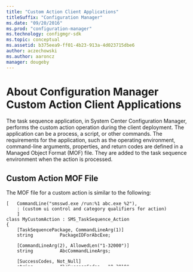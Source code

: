 ```yaml
---
title: "Custom Action Client Applications"
titleSuffix: "Configuration Manager"
ms.date: "09/20/2016"
ms.prod: "configuration-manager"
ms.technology: configmgr-sdk
ms.topic: conceptual
ms.assetid: b375eea9-ff01-4b23-913a-4d023715dbe6
author: aczechowski
ms.author: aaroncz
manager: dougeby
---
```

# About Configuration Manager Custom Action Client Applications
The task sequence application, in System Center Configuration Manager, performs the custom action operation during the client deployment. The application can be a process, a script, or other commands. The requirements for the application, such as the operating environment, command-line arguments, properties, and return codes are defined in a Managed Object Format (MOF) file. They are added to the task sequence environment when the action is processed.  

## Custom Action MOF File  
 The MOF file for a custom action is similar to the following:  

```  
[   CommandLine("smsswd.exe /run:%1 abc.exe %2"),  
    : (custom ui control and category qualifiers for action)  
    ]  
class MyCustomAction : SMS_TaskSequence_Action  
{  
    [TaskSequencePackage, CommandLineArg(1)]  
    string          PackageIDForAbcExe;  

    [CommandLineArg(2), AllowedLen("1-32000")]  
    string          AbcCommandLineArgs;  

    [SuccessCodes, Not_Null]  
    string          AbcSuccessCodes = "0 3010";  

    string         SomeOtherPropertyThatAbcNeeds;  

    string          SupportedEnvironment = "WinPEandFullOS";  
};  
```  

 The MOF file describes the information that is needed for the custom action application input, environment, properties and deployment package information.  

 For more information, see [About the Configuration Manager Custom Action MOF File](../../develop/osd/about-configuration-manager-custom-action-mof-files.md).  

## Application Input  
 Custom actions have to run unattended and therefore the application should not prompt for user input. All input should be received from either the command line, the task sequence environment, or from a data file.  

 The command-line for the action application is set, in the MOF file, by using the run command line built-in action.  

 For example:  

```  
CommandLine("smsswd.exe /run:PackageID abc.exe [any abc.exe command line args]"  
```  

## Application Processing  
 The task sequence application performs the custom action operations. It must be aware of its operating environment, be able to access the task sequencing environment variables, report progress, and return completion codes.  

### Environment  
 The MOF file should specify the operating environment with the [SMS_TaskSequence_Action Server WMI Class](../../develop/reference/osd/sms_tasksequence_action-server-wmi-class.md)`SupportedEnvironment` property. The available environments are Windows PE (`WinPE`), full operating system (`FullOS`), or both environments (`WinPEandFullOS`).  

 The choice of environment depends on the circumstances. For example, pre-operating install configuration will likely be done in the Windows PE environment. For more information, see [http://go.microsoft.com/fwlink/?LinkID=110498](http://go.microsoft.com/fwlink/?LinkID=110498). Updates to currently installed operating systems will use the full operating system environment. For example, software or driver installation. Operating system environment agnostic tasks such as reboots or the creation of network connections, can be performed by using both environment settings.  

### Processing  
 During processing, you access the task sequence variables defined by the MOF file by using the `TSEnvironment` COM automation object. For more information, see [How to Use Task Sequence Variables in a Running Configuration Manager Task Sequence](../../develop/osd/how-to-use-task-sequence-variables-in-a-running-task-sequence.md).  

 If the operation takes a long time, you can report progress to the task sequence environment and display a progress indicator by using the [ProgressUI Client COM Automation Class](../../develop/reference/core/clients/client-classes/progressui-client-com-automation-class.md). For more information, see [About Reporting Configuration Manager Custom Action Progress](../../develop/osd/about-reporting-configuration-manager-custom-action-progress.md).  

### Completion  
 The application should set the `SuccessCodes` environment variable as a return value when it is completed.  

|Return|Description|  
|------------|-----------------|  
|0|Success|  
|Non-zero|Failure|  

 If a reboot is required after the application finishes, the `SMSTSRebootRequested` environment variable should be set. For more information, see [http://go.microsoft.com/fwlink/?LinkId=110499](http://go.microsoft.com/fwlink/?LinkId=110498). For information about setting environment variables, see [How to Use Task Sequence Variables in a Running Configuration Manager Task Sequence](../../develop/osd/how-to-use-task-sequence-variables-in-a-running-task-sequence.md).  

## Deployment  
 To be used by System Center Configuration Manager, the custom action application must be available from a Configuration Manager package. The administrator can create the package by using either the Configuration Manager console or by using a programming language. For more information, see [How to Create a Package](../../develop/core/servers/configure/how-to-create-a-package.md).  

 The package identifier must be available for the deployment to work. Typically the MOF file declares a property to hold it, as in the following example:  

```  
[TaskSequencePackage, CommandLineArg(1)]  
string          PackageIDForAbcExe;  
```  

> [!NOTE]
>  The package identifier is the [SMS_Package Server WMI Class](../../develop/reference/core/servers/configure/sms_package-server-wmi-class.md)`PackageID` property.  

 The package identifier is obtained from the administrator, when the custom action is edited in the Task Sequence Editor.  

 To enable this, your custom action control can use a text edit control in its implementation to get the package identifier from the administrator. For an example that uses a text control, see [How to Create a Configuration Manager Custom Action Control](../../develop/osd/how-to-create-a-configuration-manager-custom-action-control.md).  

 When used by the administrator, the custom action control is edited as part of a task sequence by using the Task Sequence Editor. When saved by the Task Sequence Editor, an [SMS_TaskSequencePackage Server WMI Class](../../develop/reference/osd/sms_tasksequencepackage-server-wmi-class.md) is created to hold the task sequence, including the custom action.  

 The task sequence package is then advertised to clients along with the custom action package that is referenced by the custom action. For more information, see [How to Create an Advertisement](../../develop/core/servers/configure/how-to-create-an-advertisement.md).  

 When the custom action is run on the client, the package identifier for the custom action is supplied as a command-line parameter, from which the binary files for the custom action are extracted and run.  

-   The package identifier is provided by using the `/run` command-line parameter to Smsswd.exe.  

## Pre-Network Partition and Pre-Partition Setup  
 If you need to configure disk or network connectivity before you have a disk partition and before you have network connectivity, you will need to create an application to perform these tasks. Your application should be placed in a custom boot image by using the Windows Assessment and Deployment Kit. For more information, see TechNet documentation for the Windows Assessment and Deployment Kit ([http://go.microsoft.com/fwlink/?LinkId=111704](http://go.microsoft.com/fwlink/?LinkId=111704)).  

> [!NOTE]
>  Adding files to the boot image file can increase the minimum RAM requirements and can, due to low memory conditions, cause task sequences to fail in unexpected ways.  

 You will then need to import the image into System Center Configuration Manager as a custom image. For more information, see How to Add a Boot Image to Configuration Manager ([http://go.microsoft.com/fwlink/?LinkId=111706](http://go.microsoft.com/fwlink/?LinkId=111706)).  

 The application, any supporting files, and the custom SMSTS.INI should be placed in the Windows folder.  

 To use the application, you will use the custom boot image in a task sequence that contains a pre-partition/network step.  

## See Also  
 [About Configuration Manager Custom Actions](../../develop/osd/about-configuration-manager-custom-actions.md)   
 [About the Configuration Manager Custom Action MOF File](../../develop/osd/about-configuration-manager-custom-action-mof-files.md)   
 [Extending Operating System Deployment](../../develop/osd/extending-operating-system-deployment.md)
